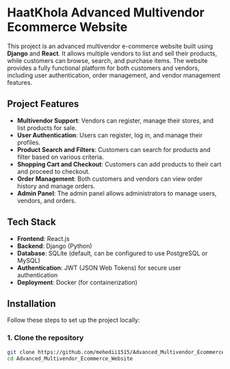 # HaatKhola Advanced Multivendor Ecommerce Website

This project is an advanced multivendor e-commerce website built using **Django** and **React**. It allows multiple vendors to list and sell their products, while customers can browse, search, and purchase items. The website provides a fully functional platform for both customers and vendors, including user authentication, order management, and vendor management features.

## Project Features

- **Multivendor Support**: Vendors can register, manage their stores, and list products for sale.
- **User Authentication**: Users can register, log in, and manage their profiles.
- **Product Search and Filters**: Customers can search for products and filter based on various criteria.
- **Shopping Cart and Checkout**: Customers can add products to their cart and proceed to checkout.
- **Order Management**: Both customers and vendors can view order history and manage orders.
- **Admin Panel**: The admin panel allows administrators to manage users, vendors, and orders.

## Tech Stack

- **Frontend**: React.js
- **Backend**: Django (Python)
- **Database**: SQLite (default, can be configured to use PostgreSQL or MySQL)
- **Authentication**: JWT (JSON Web Tokens) for secure user authentication
- **Deployment**: Docker (for containerization)

## Installation

Follow these steps to set up the project locally:

### 1. Clone the repository

```bash
git clone https://github.com/mehedii1515/Advanced_Multivendor_Ecommerce_Website.git
cd Advanced_Multivendor_Ecommerce_Website
